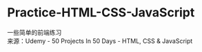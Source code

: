 # Practice-HTML-CSS-JavaScript
  
一些简单的前端练习  
来源：Udemy - 50 Projects In 50 Days - HTML, CSS & JavaScript
